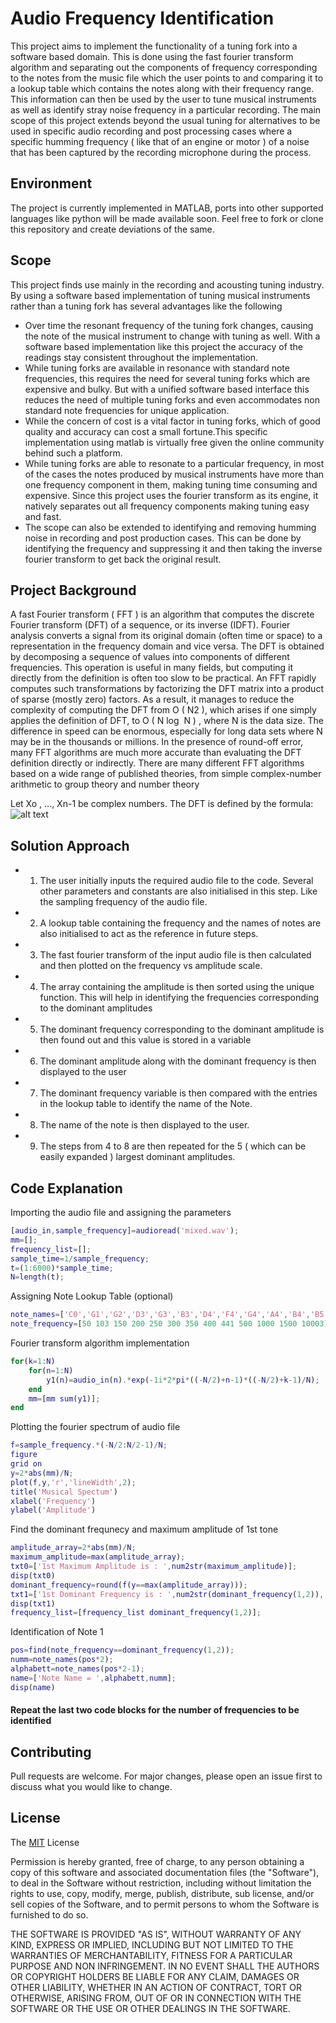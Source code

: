 # Audio Frequency Identification
This project aims to implement the functionality of a tuning fork into a software based domain.
This is done using the fast fourier transform algorithm and separating out the components of
frequency corresponding to the notes from the music file which the user points to and comparing it
to a lookup table which contains the notes along with their frequency range.
This information can then be used by the user to tune musical instruments as well as identify stray
noise frequency in a particular recording. The main scope of this project extends beyond the usual
tuning for alternatives to be used in specific audio recording and post processing cases where a
specific humming frequency ( like that of an engine or motor ) of a noise that has been captured by
the recording microphone during the process.



## Environment

The project is currently implemented in MATLAB, ports into other supported languages like python will be made available soon. Feel free to fork or clone this repository and create deviations of the same.  



## Scope 
This project finds use mainly in the recording and acousting tuning industry. By using a software
based implementation of tuning musical instruments rather than a tuning fork has several
advantages like the following

- Over time the resonant frequency of the tuning fork changes, causing the note of the
musical instrument to change with tuning as well. With a software based implementation
like this project the accuracy of the readings stay consistent throughout the
implementation.
- While tuning forks are available in resonance with standard note frequencies, this requires
the need for several tuning forks which are expensive and bulky. But with a unified
software based interface this reduces the need of multiple tuning forks and even
accommodates non standard note frequencies for unique application.
- While the concern of cost is a vital factor in tuning forks, which of good quality and
accuracy can cost a small fortune.This specific implementation using matlab is virtually
free given the online community behind such a platform.
- While tuning forks are able to resonate to a particular frequency, in most of the cases the
notes produced by musical instruments have more than one frequency component in them,
making tuning time consuming and expensive. Since this project uses the fourier transform
as its engine, it natively separates out all frequency components making tuning easy and
fast.
- The scope can also be extended to identifying and removing humming noise in recording
and post production cases. This can be done by identifying the frequency and suppressing it
and then taking the inverse fourier transform to get back the original result.

## Project Background
A fast Fourier transform ( FFT ) is an algorithm that computes the discrete Fourier transform
(DFT) of a sequence, or its inverse (IDFT). Fourier analysis converts a signal from its original
domain (often time or space) to a representation in the frequency domain and vice versa. The DFT
is obtained by decomposing a sequence of values into components of different frequencies. This
operation is useful in many fields, but computing it directly from the definition is often too slow to
be practical. An FFT rapidly computes such transformations by factorizing the DFT matrix into a
product of sparse (mostly zero) factors. As a result, it manages to reduce the complexity of
computing the DFT from O ( N2 ), which arises if one simply applies the definition of DFT, to O (
N log ⁡ N ) , where N is the data size. The difference in speed can be enormous, especially for long
data sets where N may be in the thousands or millions. In the presence of round-off error, many
FFT algorithms are much more accurate than evaluating the DFT definition directly or indirectly.
There are many different FFT algorithms based on a wide range of published theories, from simple complex-number arithmetic to group theory and number theory

Let Xo , …, Xn-1 be complex numbers. The DFT is defined by the formula:
![alt text](https://miro.medium.com/max/812/1*Hm88khvsCJE7e0kkUJ97wA.png)


## Solution Approach
- 1. The user initially inputs the required audio file to the code. Several other parameters and
constants are also initialised in this step. Like the sampling frequency of the audio file.
- 2. A lookup table containing the frequency and the names of notes are also initialised to act as
the reference in future steps.
- 3. The fast fourier transform of the input audio file is then calculated and then plotted on the
frequency vs amplitude scale.
- 4. The array containing the amplitude is then sorted using the unique function. This will help
in identifying the frequencies corresponding to the dominant amplitudes
- 5. The dominant frequency corresponding to the dominant amplitude is then found out and
this value is stored in a variable
- 6. The dominant amplitude along with the dominant frequency is then displayed to the user
- 7. The dominant frequency variable is then compared with the entries in the lookup table to
identify the name of the Note.
- 8. The name of the note is then displayed to the user.
- 9. The steps from 4 to 8 are then repeated for the 5 ( which can be easily expanded ) largest dominant amplitudes.

## Code Explanation
Importing the audio file and assigning the parameters
```Matlab
[audio_in,sample_frequency]=audioread('mixed.wav');
mm=[];
frequency_list=[];
sample_time=1/sample_frequency;
t=(1:6000)*sample_time;
N=length(t);
```
Assigning Note Lookup Table (optional)
```Matlab
note_names=['C0','G1','G2','D3','G3','B3','D4','F4','G4','A4','B4','B5','B8'];
note_frequency=[50 103 150 200 250 300 350 400 441 500 1000 1500 10003];
```
Fourier transform algorithm implementation
```Matlab
for(k=1:N)
    for(n=1:N)
        y1(n)=audio_in(n).*exp(-1i*2*pi*((-N/2)+n-1)*((-N/2)+k-1)/N);
    end
    mm=[mm sum(y1)];
end
```
Plotting the fourier spectrum of audio file
```Matlab
f=sample_frequency.*(-N/2:N/2-1)/N;
figure
grid on
y=2*abs(mm)/N;
plot(f,y,'r','lineWidth',2);
title('Musical Spectum')
xlabel('Frequency')
ylabel('Amplitude')
```
Find the dominant frequnecy and maximum amplitude of 1st tone
```Matlab
amplitude_array=2*abs(mm)/N;
maximum_amplitude=max(amplitude_array);
txt0=['1st Maximum Amplitude is : ',num2str(maximum_amplitude)];
disp(txt0)
dominant_frequency=round(f(y==max(amplitude_array)));
txt1=['1st Dominant Frequency is : ',num2str(dominant_frequency(1,2)),' Hz'];
disp(txt1)
frequency_list=[frequency_list dominant_frequency(1,2)];
```
Identification of Note 1
```Matlab
pos=find(note_frequency==dominant_frequency(1,2));
numm=note_names(pos*2);
alphabett=note_names(pos*2-1);
name=['Note Name = ',alphabett,numm];
disp(name)
```
#### Repeat the last two code blocks for the number of frequencies to be identified


## Contributing
Pull requests are welcome. For major changes, please open an issue first to discuss what you would like to change.


## License
The [MIT](https://choosealicense.com/licenses/mit/) License

Permission is hereby granted, free of charge, to any person obtaining a copy of this software and associated documentation files (the "Software"), to deal in the Software without restriction, including without limitation the rights to use, copy, modify, merge, publish, distribute, sub license, and/or sell copies of the Software, and to permit persons to whom the Software is furnished to do so.

THE SOFTWARE IS PROVIDED "AS IS", WITHOUT WARRANTY OF ANY KIND, EXPRESS OR IMPLIED, INCLUDING BUT NOT LIMITED TO THE WARRANTIES OF MERCHANTABILITY, FITNESS FOR A PARTICULAR PURPOSE AND NON INFRINGEMENT. IN NO EVENT SHALL THE AUTHORS OR COPYRIGHT HOLDERS BE LIABLE FOR ANY CLAIM, DAMAGES OR OTHER LIABILITY, WHETHER IN AN ACTION OF CONTRACT, TORT OR OTHERWISE, ARISING FROM, OUT OF OR IN CONNECTION WITH THE SOFTWARE OR THE USE OR OTHER DEALINGS IN THE SOFTWARE.
